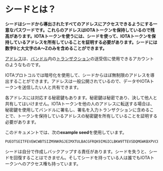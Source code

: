 # シードとは？
<!-- # What is a seed? -->

**シードはシードから導出されたすべてのアドレスにアクセスできるようにする一意なパスワードです。これらのアドレスはIOTAトークンを保持しているので残高があります。IOTAトークンを使うには、シードを使って、IOTAトークンを保持しているアドレスを所有していることを証明する必要があります。シードには数字9と大文字のA〜Zのみを含めることができます。**
<!-- **A seed is your unique password that gives you access to all your addresses. These addresses hold your IOTA tokens and as such have a balance. To spend IOTA tokens, you must use your seed to prove that you own the address that holds them. Seeds can include only the number 9 and the uppercase letters A-Z.** -->

[アドレス](root://iota-basics/0.1/concepts/addresses-and-signatures.md)は、[バンドル](../introduction/what-is-a-bundle.md)内の[トランザクション](../introduction/what-is-a-transaction.md)の送受信に使用できるアカウントのようなものです。
<!-- [Addresses](root://iota-basics/0.1/concepts/addresses-and-signatures.md) are like  accounts that you can use to send and receive [transactions](../introduction/what-is-a-transaction.md) in a [bundle](../introduction/what-is-a-bundle.md). -->

IOTAプロトコルでは暗号化を使用して、シードからほぼ無制限のアドレスを導出することができます。アドレスは一般公開されているので、データやIOTAトークンを送信したい人と共有できます。
<!-- The IOTA protocol uses cryptography to allow you to derive an almost unlimited amount of addresses from your seed. Addresses are public, and you can share them with anyone who wants to send you data and/or IOTA tokens. -->

各アドレスには対応する秘密鍵もあります。秘密鍵は秘密であり、決して他人と共有してはいけません。IOTAトークンを他の人のアドレスに転送する場合は、秘密鍵を使用してバンドルに署名し、署名を入力トランザクションに含めることで、トークンを保持しているアドレスの秘密鍵を所有していることを証明する必要があります。
<!-- Each address also has a corresponding private key. Private keys are secret, and you should never share your them with anyone. If you want to transfer IOTA tokens to someone else's address, you need to prove that you own the private key to the address that holds the tokens by signing the bundle with your private key and including it in the input transaction. -->

このドキュメントでは、次の**example seed**を使用しています。
<!-- In our documentation, we use the following **example seed**: -->

```bash
PUEOTSEITFEVEWCWBTSIZM9NKRGJEIMXTULBACGFRQK9IMGICLBKW9TTEVSDQMGWKBXPVCBMMCXWMNPDX
```

シードは自分で作成しバックアップする責任があります。シードを失うと、シードを回復することはできません。そしてシードを持っている人は誰でもIOTAトークンへのアクセス権も持っています。
<!-- You are responsible for creating and backing up your own seed. If you lose your seed, you can't recover it, and anyone who has your seed also has access to your IOTA tokens. -->
